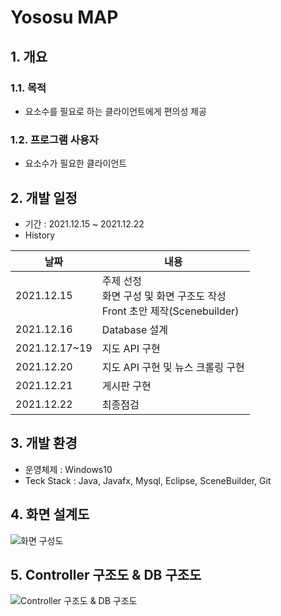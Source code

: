 # Yososu MAP

## 1. 개요
### 1.1. 목적
- 요소수를 필요로 하는 클라이언트에게 편의성 제공

### 1.2. 프로그램 사용자
- 요소수가 필요한 클라이언트


## 2. 개발 일정
- 기간 : 2021.12.15 ~ 2021.12.22  
- History

|날짜|내용|
|----|----|
|2021.12.15|주제 선정 <br>화면 구성 및 화면 구조도 작성<br>Front 초안 제작(Scenebuilder)</br>|
|2021.12.16|Database 설계|
|2021.12.17~19|지도 API 구현|
|2021.12.20|지도 API 구현 및 뉴스 크롤링 구현|
|2021.12.21|게시판 구현|
|2021.12.22|최종점검|

  
## 3. 개발 환경
- 운영체제 : Windows10  
- Teck Stack : Java, Javafx, Mysql, Eclipse, SceneBuilder, Git  

## 4. 화면 설계도  
![화면 구성도](https://user-images.githubusercontent.com/87436495/142762712-17313b47-4608-425c-9294-7437abf2d847.PNG)

## 5. Controller 구조도 & DB 구조도  
![Controller 구조도 & DB 구조도](https://user-images.githubusercontent.com/91528977/154820006-ec891419-6736-41cb-8f0e-35cf0a93e2a8.png)

